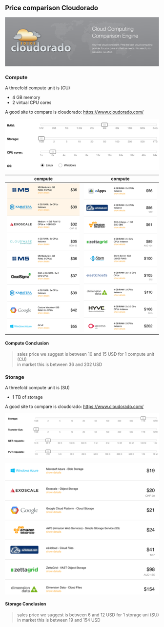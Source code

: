 ## Price comparison Cloudorado

![](img/cloudorado.png)

### Compute

A threefold compute unit is (CU)

- 4 GB memory
- 2 virtual CPU cores

A good site to compare is cloudorado: https://www.cloudorado.com/

![](img/cloudorado_compute_choices.png ':size=600x240')

| compute  | compute  |
|---|---|
| ![](img/cloudorado_compute_1.png)  | ![](img/cloudorado_compute_2.png)  |


#### Compute Conclusion

> sales price we suggest is between 10 and 15 USD for 1 compute unit (CU) <BR>
> in market this is between 36 and 202 USD

### Storage


A threefold compute unit is (SU)

- 1 TB of storage

A good site to compare is cloudorado: https://www.cloudorado.com/

![](img/cloudorado_storage_choices.png ':size=600x270')

![](img/cloudorado_storage_1.png ':size=500x610')

#### Storage Conclusion

> sales price we suggest is between 6 and 12 USD for 1 storage uni (SU) <BR>
> in market this is between 19 and 154 USD

